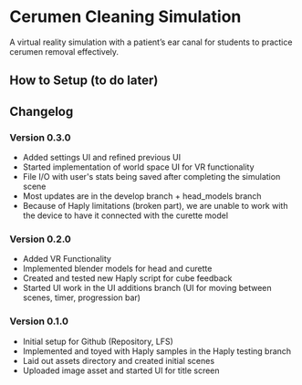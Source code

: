 # Cerumen Cleaning Simulation

A virtual reality simulation with a patient’s ear canal for students to practice cerumen removal effectively.

## How to Setup (to do later)

## Changelog
### Version 0.3.0
- Added settings UI and refined previous UI
- Started implementation of world space UI for VR functionality
- File I/O with user's stats being saved after completing the simulation scene
- Most updates are in the develop branch + head_models branch
- Because of Haply limitations (broken part), we are unable to work with the device to have it connected with the curette model

### Version  0.2.0
- Added VR Functionality
- Implemented blender models for head and curette
- Created and tested new Haply script for cube feedback
- Started UI work in the UI additions branch (UI for moving between scenes, timer, progression bar)

### Version 0.1.0
- Initial setup for Github (Repository, LFS)
- Implemented and toyed with Haply samples in the Haply testing branch
- Laid out assets directory and created initial scenes
- Uploaded image asset and started UI for title screen
